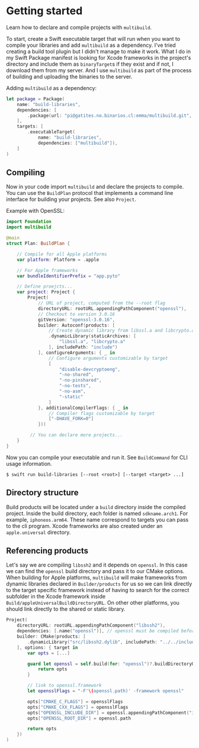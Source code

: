 # Getting started

Learn how to declare and compile projects with `multibuild`. 

To start, create a Swift executable target that will run when you want to compile your libraries and add `multibuild` as a dependency. I've tried creating a build tool plugin but I didn't manage to make it work.
What I do in my Swift Package manifest is looking for Xcode frameworks in the project's directory and include them as `binaryTarget`s if they exist and if not, I download them from my server. And I use `multibuild` as part of the process of building and uploading the binaries to the server.

Adding `multibuild` as a dependency:

```swift
let package = Package(
    name: "build-libraries",
    dependencies: [
        .package(url: "pi@gatites.no.binarios.cl:emma/multibuild.git", branch: "main")
    ],
    targets: [
        .executableTarget(
            name: "build-libraries",
            dependencies: ["multibuild"]),
    ]
)
```

## Compiling

Now in your code import `multibuild` and declare the projects to compile. You can use the ``BuildPlan`` protocol that implements a command line interface for building your projects. See also ``Project``.

Example with OpenSSL:

```swift
import Foundation
import multibuild

@main
struct Plan: BuildPlan {

    // Compile for all Apple platforms
    var platform: Platform = .apple

    // For Apple frameworks
    var bundleIdentifierPrefix = "app.pyto"

    // Define proejcts...
    var project: Project {
        Project(
            // URL of project, computed from the --root flag
            directoryURL: rootURL.appendingPathComponent("openssl"),
            // Checkout to version 3.0.16
            gitVersion: "openssl-3.0.16",
            builder: Autoconf(products: [
                // Create dynamic library from libssl.a and libcrypto.a
                .dynamicLibrary(staticArchives: [
                    "libssl.a", "libcrypto.a"
                ], includePath: "include")
            ], configureArguments: { _ in
                // Configure arguments customizable by target
                [
                    "disable-devcryptoeng",
                    "-no-shared",
                    "-no-pinshared",
                    "-no-tests",
                    "-no-asm",
                    "-static"
                ]
            }, additionalCompilerFlags: { _ in
                // Compiler flags customizable by target
                ["-DHAVE_FORK=0"]
            }))

         // You can declare more projects...
    }
}
```

Now you can compile your executable and run it. See ``BuildCommand`` for CLI usage information. 

```
$ swift run build-libraries [--root <root>] [--target <target> ...]
```

## Directory structure

Build products will be located under a `build` directory inside the compiled project.
Inside the build directory, each folder is named `sdkname.arch1`. For example, `iphoneos.arm64`. These name correspond to targets you can pass to the cli program.
Xcode frameworks are also created under an `apple.universal` directory.

## Referencing products

Let's say we are compiling `libssh2` and it depends on `openssl`. In this case we can find the `openssl` build directory and pass it to our CMake options. When building for Apple platforms, `multibuild` will make frameworks from dynamic libraries declared in ``Builder/products`` for us so we can link directly to the target specific framework instead of having to search for the correct subfolder in the Xcode framework inside ``Build/appleUniversalBuildDirectoryURL``. On other other platforms, you should link directly to the shared or static library.

```swift
Project(
    directoryURL: rootURL.appendingPathComponent("libssh2"),
    dependencies: [.name("openssl")], // openssl must be compiled before
    builder: CMake(products: [
        .dynamicLibrary("src/libssh2.dylib", includePath: "../../include")
    ], options: { target in
        var opts = [...]

        guard let openssl = self.build(for: "openssl")?.buildDirectoryURL(for: target) else {
            return opts
        }

        // link to openssl.framework
        let opensslFlags = "-F'\(openssl.path)' -framework openssl"

        opts["CMAKE_C_FLAGS"] = opensslFlags
        opts["CMAKE_CXX_FLAGS"] = opensslFlags
        opts["OPENSSL_INCLUDE_DIR"] = openssl.appendingPathComponent("include").path
        opts["OPENSSL_ROOT_DIR"] = openssl.path

        return opts
    })
)
```